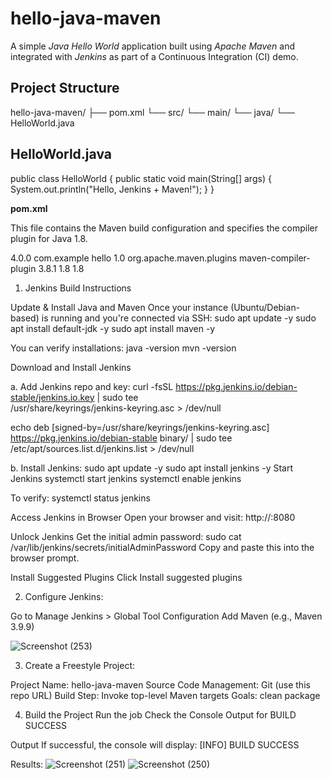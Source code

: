 # hello-java-maven

A simple *Java Hello World* application built using *Apache Maven* and integrated with *Jenkins* as part of a Continuous Integration (CI) demo.

## Project Structure

hello-java-maven/ 
├── pom.xml
└── src/
    └── main/ 
        └── java/ 
            └── HelloWorld.java

## HelloWorld.java

public class HelloWorld {
    public static void main(String[] args) {
        System.out.println("Hello, Jenkins + Maven!");
    }
}

**pom.xml**

This file contains the Maven build configuration and specifies the compiler plugin for Java 1.8.

<project>
    <modelVersion>4.0.0</modelVersion>
    <groupId>com.example</groupId>
    <artifactId>hello</artifactId>
    <version>1.0</version>
    <build>
        <plugins>
            <plugin>
                <groupId>org.apache.maven.plugins</groupId>
                <artifactId>maven-compiler-plugin</artifactId>
                <version>3.8.1</version>
                <configuration>
                    <source>1.8</source>
                    <target>1.8</target>
                </configuration>
            </plugin>
        </plugins>
    </build>
</project>

1. Jenkins Build Instructions

Update & Install Java and Maven
Once your instance (Ubuntu/Debian-based) is running and you're connected via SSH:
sudo apt update -y
sudo apt install default-jdk -y
sudo apt install maven -y

You can verify installations:
java -version
mvn -version

Download and Install Jenkins

a. Add Jenkins repo and key:
curl -fsSL https://pkg.jenkins.io/debian-stable/jenkins.io.key | sudo tee \
  /usr/share/keyrings/jenkins-keyring.asc > /dev/null

echo deb [signed-by=/usr/share/keyrings/jenkins-keyring.asc] \
  https://pkg.jenkins.io/debian-stable binary/ | sudo tee \
  /etc/apt/sources.list.d/jenkins.list > /dev/null
  
b. Install Jenkins:
sudo apt update -y
sudo apt install jenkins -y
Start Jenkins
systemctl start jenkins
systemctl enable jenkins

To verify:
systemctl status jenkins

Access Jenkins in Browser
Open your browser and visit:
http://<your-public-ip>:8080

Unlock Jenkins
Get the initial admin password:
sudo cat /var/lib/jenkins/secrets/initialAdminPassword
Copy and paste this into the browser prompt.

Install Suggested Plugins
Click Install suggested plugins

2. Configure Jenkins:

Go to Manage Jenkins > Global Tool Configuration
Add Maven (e.g., Maven 3.9.9)

![Screenshot (253)](https://github.com/user-attachments/assets/dfbd971e-e086-4cb1-94e1-585a1904e8ac)

3. Create a Freestyle Project:

Project Name: hello-java-maven
Source Code Management: Git (use this repo URL)
Build Step: Invoke top-level Maven targets
Goals: clean package

4. Build the Project
Run the job
Check the Console Output for BUILD SUCCESS

Output
If successful, the console will display:
[INFO] BUILD SUCCESS

Results:
![Screenshot (251)](https://github.com/user-attachments/assets/3622fa51-c755-4d5d-91c8-900ecd3b655a)
![Screenshot (250)](https://github.com/user-attachments/assets/be4d7170-0ea3-4894-a0b6-f44c6ea2ce5c)




